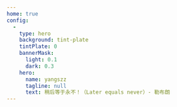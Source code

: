 ```yaml
---
home: true
config:
  -
    type: hero
    background: tint-plate
    tintPlate: 0
    bannerMask:
      light: 0.1
      dark: 0.3
    hero:
      name: yangszz
      tagline: null
      text: 稍后等于永不！（Later equals never）- 勒布朗
---
```

